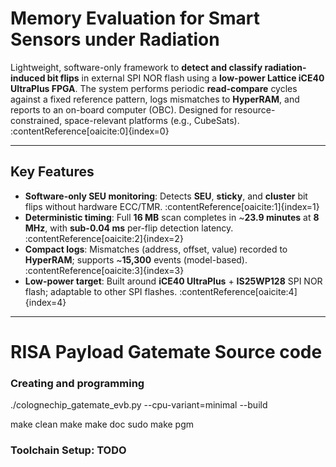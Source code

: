 # Memory Evaluation for Smart Sensors under Radiation

Lightweight, software-only framework to **detect and classify radiation-induced bit flips** in external SPI NOR flash using a **low-power Lattice iCE40 UltraPlus FPGA**. The system performs periodic **read-compare** cycles against a fixed reference pattern, logs mismatches to **HyperRAM**, and reports to an on-board computer (OBC). Designed for resource-constrained, space-relevant platforms (e.g., CubeSats). :contentReference[oaicite:0]{index=0}

---

## Key Features

- **Software-only SEU monitoring**: Detects **SEU**, **sticky**, and **cluster** bit flips without hardware ECC/TMR. :contentReference[oaicite:1]{index=1}  
- **Deterministic timing**: Full **16 MB** scan completes in ~**23.9 minutes** at **8 MHz**, with **sub-0.04 ms** per-flip detection latency. :contentReference[oaicite:2]{index=2}  
- **Compact logs**: Mismatches (address, offset, value) recorded to **HyperRAM**; supports ~**15,300** events (model-based). :contentReference[oaicite:3]{index=3}  
- **Low-power target**: Built around **iCE40 UltraPlus** + **IS25WP128** SPI NOR flash; adaptable to other SPI flashes. :contentReference[oaicite:4]{index=4}

---


# RISA Payload Gatemate Source code

### Creating and programming
./colognechip_gatemate_evb.py --cpu-variant=minimal --build


make clean
make
make doc
sudo make pgm



### Toolchain Setup: TODO
